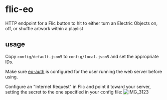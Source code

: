 # flic-eo
HTTP endpoint for a Flic button to hit to either turn an Electric Objects on, off, or shuffle artwork within a playlist

## usage

Copy `config/default.json5` to `config/local.json5` and set the appropriate IDs.

Make sure [eo-auth](https://www.npmjs.com/package/eo-auth) is configured for the user running the web server before using.

Configure an "Internet Request" in Flic and point it toward your server, setting the secret to the one specified in your config file:
![IMG_3123](https://user-images.githubusercontent.com/57770/142985854-dddb99f7-1205-40e4-9787-1c56ff032485.PNG)
